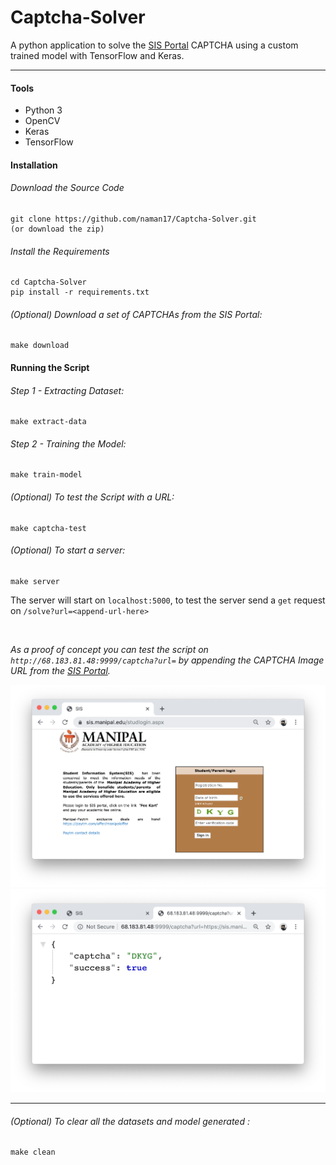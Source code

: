 # Captcha-Solver
A python application to solve the [SIS Portal](https://sis.manipal.edu) CAPTCHA using a custom trained model with TensorFlow and Keras.
___

#### Tools
- Python 3
- OpenCV
- Keras
- TensorFlow

#### Installation

###### Download the Source Code
```
git clone https://github.com/naman17/Captcha-Solver.git
(or download the zip)
```

###### Install the Requirements
```
cd Captcha-Solver
pip install -r requirements.txt
```

###### (Optional) Download a set of CAPTCHAs from the SIS Portal:
```
make download
```

#### Running the Script
###### Step 1 - Extracting Dataset:
```
make extract-data
```
###### Step 2 -  Training the Model:
```
make train-model
```

###### (Optional) To test the Script with a URL:
```
make captcha-test
```

###### (Optional) To start a server:
```
make server
```

The server will start on `localhost:5000`, to test the server send a `get` request on `/solve?url=<append-url-here>`

<br>

_As a proof of concept you can test the script on `http://68.183.81.48:9999/captcha?url=` by appending the CAPTCHA Image URL from the [SIS Portal](https://sis.manipal.edu)._


![](/img/first.png)
![](/img/second.png)

---

###### (Optional) To clear all the datasets and model generated :
```
make clean
```
